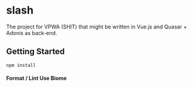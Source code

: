 # slash

The project for VPWA (SHIT) that might be written in Vue.js and Quasar + Adonis as back-end.

## Getting Started

```shell
npm install
```

#### Format / Lint Use Biome
